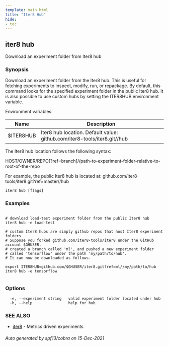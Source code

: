 ```yaml
---
template: main.html
title: "Iter8 Hub"
hide:
- toc
---
```


## iter8 hub

Download an experiment folder from Iter8 hub

### Synopsis


Download an experiment folder from the Iter8 hub. 
This is useful for fetching experiments to inspect, modify, run, or repackage. 
By default, this command looks for the specified experiment folder in the public Iter8 hub. 
It is also possible to use custom hubs by setting the ITER8HUB environment variable.

Environment variables:

| Name               | Description |
|--------------------| ------------|
| $ITER8HUB          | Iter8 hub location. Default value: github.com/iter8-tools/iter8.git//hub |

The Iter8 hub location follows the following syntax:

HOST/OWNER/REPO[?ref=branch]//path-to-experiment-folder-relative-to-root-of-the-repo

For example, the public Iter8 hub is located at:
github.com/iter8-tools/iter8.git?ref=master//hub


```
iter8 hub [flags]
```

### Examples

```

# download load-test experiment folder from the public Iter8 hub
iter8 hub -e load-test

# custom Iter8 hubs are simply github repos that host Iter8 experiment folders
# Suppose you forked github.com/iter8-tools/iter8 under the GitHub account $GHUSER,
# created a branch called 'ml', and pushed a new experiment folder 
# called 'tensorflow' under the path 'my/path/to/hub'. 
# It can now be downloaded as follows.

export ITER8HUB=github.com/$GHUSER/iter8.git?ref=ml//my/path/to/hub
iter8 hub -e tensorflow
	
```

### Options

```
  -e, --experiment string   valid experiment folder located under hub
  -h, --help                help for hub
```

### SEE ALSO

* [iter8](iter8.md)	 - Metrics driven experiments

###### Auto generated by spf13/cobra on 15-Dec-2021
